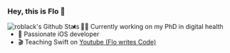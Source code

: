 ### Hey, this is Flo 👋

<img align="left" alt="roblack's Github Stats" src="https://github-readme-stats.vercel.app/api?username=chFlorian&show_icons=true&theme=buefy&count_private=true" />

- 👨‍🎓 Currently working on my PhD in digital health
- 📱 Passionate iOS developer
- 🎬 Teaching Swift on [Youtube (Flo writes Code)](https://www.youtube.com/c/FlowritesCode)

<!--
**chFlorian/chFlorian** is a ✨ _special_ ✨ repository because its `README.md` (this file) appears on your GitHub profile.

Here are some ideas to get you started:

- 🔭 I’m currently working on ...
- 🌱 I’m currently learning ...
- 👯 I’m looking to collaborate on ...
- 🤔 I’m looking for help with ...
- 💬 Ask me about ...
- 📫 How to reach me: ...
- 😄 Pronouns: ...
- ⚡ Fun fact: ...
-->

